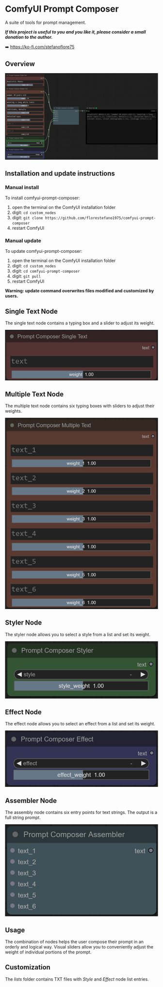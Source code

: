 # ComfyUI Prompt Composer
A suite of tools for prompt management.

**_If this project is useful to you and you like it, please consider a small donation to the author._**

➡️ https://ko-fi.com/stefanoflore75

## Overview

![ComfyUI Prompt Composer Node](/screenshot/prompt-composer-overview.png)

## Installation and update instructions

### Manual install

To install comfyui-prompt-composer:

1. open the terminal on the ComfyUI installation folder
2. digit: `cd custom_nodes`
3. digit: `git clone https://github.com/florestefano1975/comfyui-prompt-composer`
4. restart ComfyUI

### Manual update

To update comfyui-prompt-composer:

1. open the terminal on the ComfyUI installation folder
2. digit: `cd custom_nodes`
3. digit: `cd comfyui-prompt-composer`
4. digit: `git pull`
5. restart ComfyUI

**Warning: update command overwrites files modified and customized by users.**

## Single Text Node

The single text node contains a typing box and a slider to adjust its weight.

![Single Text Node](/screenshot/single-text.png)

## Multiple Text Node

The multiple text node contains six typing boxes with sliders to adjust their weights.

![Multiple Text Node](/screenshot/multiple-text.png)

## Styler Node

The styler node allows you to select a style from a list and set its weight.

![Styler Node](/screenshot/styler.png)

## Effect Node

The effect node allows you to select an effect from a list and set its weight.

![Effect Node](/screenshot/effect.png)

## Assembler Node

The assembly node contains six entry points for text strings. The output is a full string prompt.

![Assembler Node](/screenshot/assembler.png)

## Usage

The combination of nodes helps the user compose their prompt in an orderly and logical way. Visual sliders allow you to conveniently adjust the weight of individual portions of the prompt.

## Customization

The _lists_ folder contains TXT files with _Style_ and _Effect_ node list entries.